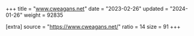 +++
title = "www.cweagans.net"
date = "2023-02-26"
updated = "2024-01-26"
weight = 92835

[extra]
source = "https://www.cweagans.net/"
ratio = 14
size = 91
+++
